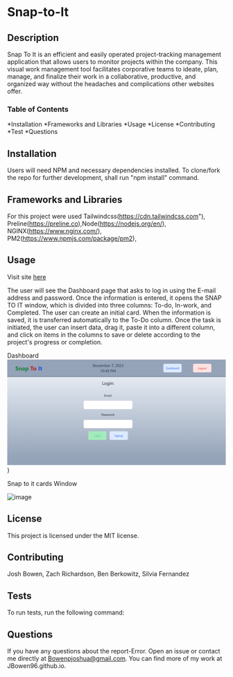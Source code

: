 # Snap-to-It

## Description

Snap To It is an efficient and easily operated project-tracking management application that allows users to monitor projects within the company. This visual work management tool facilitates corporative teams to ideate, plan, manage, and finalize their work in a collaborative, productive, and organized way without the headaches and complications other websites offer.

### Table of Contents

*Installation
*Frameworks and Libraries
*Usage
*License
*Contributing
*Test
*Questions

## Installation

Users will need NPM and necessary dependencies installed. To clone/fork the repo for further development, shall run "npm install" command.

## Frameworks and Libraries

For this project were used Tailwindcss(https://cdn.tailwindcss.com"), Preline(https://preline.co),Node(https://nodejs.org/en/), NGINX(https://www.nginx.com/), PM2(https://www.npmjs.com/package/pm2),

## Usage

Visit site [here](https://snap-2-it.com/)

The user will see the Dashboard page that asks to log in using the E-mail address and password. Once the information is entered, it opens the SNAP TO IT window, which is divided into three columns: To-do, In-work, and Completed. The user can create an initial card. When the information is saved, it is transferred automatically to the To-Do column. Once the task is initiated, the user can insert data, drag it, paste it into a different column, and click on items in the columns to save or delete according to the project's progress or completion.

Dashboard
![Initial Window](Dashboard.PNG))

Snap to it cards Window

![image](https://github.com/JBowen96/Snap-To-It/assets/139423719/d063a824-d909-41e0-aa77-61a53ceebf68)

## License

This project is licensed under the MIT license.

## Contributing

Josh Bowen, Zach Richardson, Ben Berkowitz, Silvia Fernandez

## Tests

To run tests, run the following command:

## Questions

If you have any questions about the report-Error. Open an issue or contact me directly at Bowenpjoshua@gmail.com. You can find more of my work at JBowen96.github.io.
